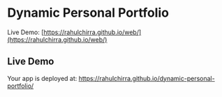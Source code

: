 # Dynamic Personal Portfolio

Live Demo: [https://rahulchirra.github.io/web/](https://rahulchirra.github.io/web/)

## Live Demo

Your app is deployed at:
https://rahulchirra.github.io/dynamic-personal-portfolio/

